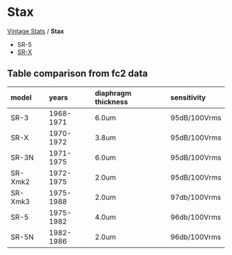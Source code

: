 # Stax

[Vintage Stats](../) / **Stax**

- SR-5
- [SR-X](Stax-SR-X)

## Table comparison from fc2 data

| model   | years     | diaphragm thickness | sensitivity  |
| :------ | :-------- | :------------------ | :----------- |
| SR-3    | 1968-1971 | 6.0um               | 95dB/100Vrms |
| SR-X    | 1970-1972 | 3.8um               | 95dB/100Vrms |
| SR-3N   | 1971-1975 | 6.0um               | 95dB/100Vrms |
| SR-Xmk2 | 1972-1975 | 2.0um               | 95dB/100Vrms |
| SR-Xmk3 | 1975-1988 | 2.0um               | 97db/100Vrms |
| SR-5    | 1975-1982 | 4.0um               | 96db/100Vrms |
| SR-5N   | 1982-1986 | 2.0um               | 96db/100Vrms |
